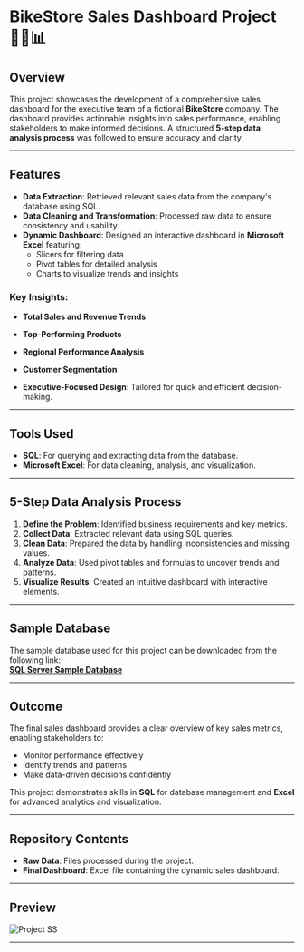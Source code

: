 # BikeStore Sales Dashboard Project 🚴‍♂️📊

## Overview
This project showcases the development of a comprehensive sales dashboard for the executive team of a fictional **BikeStore** company. The dashboard provides actionable insights into sales performance, enabling stakeholders to make informed decisions. A structured **5-step data analysis process** was followed to ensure accuracy and clarity.

---

## Features
- **Data Extraction**: Retrieved relevant sales data from the company's database using SQL.
- **Data Cleaning and Transformation**: Processed raw data to ensure consistency and usability.
- **Dynamic Dashboard**: Designed an interactive dashboard in **Microsoft Excel** featuring:
  - Slicers for filtering data
  - Pivot tables for detailed analysis
  - Charts to visualize trends and insights

### Key Insights:
- **Total Sales and Revenue Trends**
- **Top-Performing Products**
- **Regional Performance Analysis**
- **Customer Segmentation**

- **Executive-Focused Design**: Tailored for quick and efficient decision-making.

---

## Tools Used
- **SQL**: For querying and extracting data from the database.
- **Microsoft Excel**: For data cleaning, analysis, and visualization.

---

## 5-Step Data Analysis Process
1. **Define the Problem**: Identified business requirements and key metrics.
2. **Collect Data**: Extracted relevant data using SQL queries.
3. **Clean Data**: Prepared the data by handling inconsistencies and missing values.
4. **Analyze Data**: Used pivot tables and formulas to uncover trends and patterns.
5. **Visualize Results**: Created an intuitive dashboard with interactive elements.

---

## Sample Database
The sample database used for this project can be downloaded from the following link:  
[**SQL Server Sample Database**](https://www.sqlservertutorial.net/wp-content/uploads/SQL-Server-Sample-Database.zip)

---

## Outcome
The final sales dashboard provides a clear overview of key sales metrics, enabling stakeholders to:
- Monitor performance effectively
- Identify trends and patterns
- Make data-driven decisions confidently  

This project demonstrates skills in **SQL** for database management and **Excel** for advanced analytics and visualization.

---

## Repository Contents
- **Raw Data**: Files processed during the project.
- **Final Dashboard**: Excel file containing the dynamic sales dashboard.

---

## Preview
![Project SS](https://github.com/user-attachments/assets/f4acf606-df72-4a2e-af88-add051d4a1ed)


---


